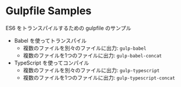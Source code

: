 Gulpfile Samples
================

ES6 をトランスパイルするための gulpfile のサンプル

- Babel を使ってトランスパイル
  - 複数のファイルを別々のファイルに出力: `gulp-babel`
  - 複数のファイルを1つのファイルに出力: `gulp-babel-concat`
- TypeScript を使ってコンパイル
  - 複数のファイルを別々のファイルに出力: `gulp-typescript`
  - 複数のファイルを1つのファイルに出力: `gulp-typescript-concat`
